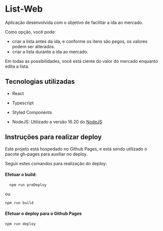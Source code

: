 # List-Web

Aplicação desenvolvida com o objetivo de facilitar a ida ao mercado.

Como opção, você pode:

- criar a lista antes da ida, e conforme os itens são pegos, os valores podem ser alterados.
- criar a lista durante a ida ao mercado.

Em todas as possibilidades, você está ciente do valor do mercado enquanto edita a lista.

## Tecnologias utilizadas

- React
- Typescript
- Styled Components

- NodeJS: Utilizado a versão 16.20 do [NodeJS](https://nodejs.org/dist/latest-v16.x/)

## Instruções para realizar deploy

Este projeto está hospedado no Github Pages, e está sendo utilizado o pacote gh-pages para auxiliar no deploy.

Seguir estes comandos para realização do deploy:

#### Efetuar o build:

```
  npm run preDeploy
```

ou

```
npm run build
```

#### Efetuar o deploy para o Github Pages

```
npm run deploy
```
